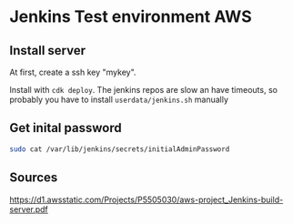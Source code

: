 # Jenkins Test environment AWS

## Install server

At first, create a ssh key "mykey".

Install with `cdk deploy`.
The jenkins repos are slow an have timeouts, so probably you have to install `userdata/jenkins.sh` manually

## Get inital password

```bash
sudo cat /var/lib/jenkins/secrets/initialAdminPassword
```

## Sources

https://d1.awsstatic.com/Projects/P5505030/aws-project_Jenkins-build-server.pdf
